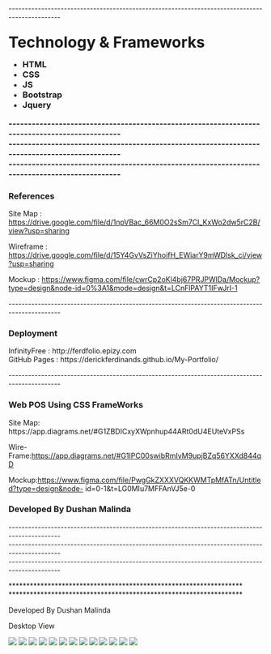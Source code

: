 ----------------------------------------------------------------------------------------------<br>

<h3><h3>
<span style="font-size: 30px;">Technology & Frameworks</span>
<ul>
  <li>HTML</li>
  <li>CSS</li>
  <li>JS</li>
  <li>Bootstrap</li>
  <li>Jquery</li>
</ul>
----------------------------------------------------------------------------------------------<br>
----------------------------------------------------------------------------------------------<br>
----------------------------------------------------------------------------------------------<br>

<h3>References</h3>

Site Map :  https://drive.google.com/file/d/1npVBac_66M0O2sSm7Cl_KxWo2dw5rC2B/view?usp=sharing 

Wireframe : https://drive.google.com/file/d/15Y4GvVsZiYhoifH_EWiarY9mWDlsk_ci/view?usp=sharing 

Mockup : https://www.figma.com/file/cwrCp2oKl4bj67PRJPWlDa/Mockup?type=design&node-id=0%3A1&mode=design&t=LCnFlPAYT1IFwJrI-1

----------------------------------------------------------------------------------------------<br>

<h3>Deployment</h3>
InfinityFree : http://ferdfolio.epizy.com <br>
GitHub Pages : https://derickferdinands.github.io/My-Portfolio/ <br>

----------------------------------------------------------------------------------------------<br>

<h3> Web POS Using CSS FrameWorks</h3>
Site Map: https://app.diagrams.net/#G1ZBDICxyXWpnhup44ARt0dU4EUteVxPSs

Wire-Frame:https://app.diagrams.net/#G1IPC00swibRmIvM9upjBZq56YXXd844qD

Mockup:https://www.figma.com/file/PwgGkZXXXVQKKWMTpMfATn/Untitled?type=design&node-
id=0-1&t=LG0MIu7MFFAnVJ5e-0

<h3>Developed By Dushan Malinda</h3>
----------------------------------------------------------------------------------------------<br>
----------------------------------------------------------------------------------------------<br>
----------------------------------------------------------------------------------------------<br>

******************************************************************<br>
******************************************************************<br>

Developed By Dushan Malinda

<h>Desktop View</h3>

![](assets/myimage/1.png)
![](assets/myimage/3.png)
![](assets/myimage/2.png)
![](assets/myimage/4.png)
![](assets/myimage/5.png)
![](assets/myimage/6.png)
![](assets/myimage/7.png)
![](assets/myimage/8.png)
![](assets/myimage/9.png)
![](assets/myimage/10.png)
![](assets/myimage/11.png)
![](assets/myimage/12.png)
![](assets/myimage/13.png)